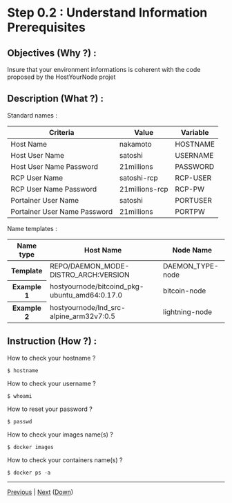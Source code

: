 Step 0.2 : Understand Information Prerequisites
==

Objectives (Why ?) :
-
Insure that your environment informations is coherent with the code proposed by the HostYourNode projet

Description (What ?) :
-
Standard names :
<table>
    <thead>
        <tr>
            <th>Criteria</th>
            <th>Value</th>
            <th>Variable</th>
        </tr>
    </thead>
    <tbody>
        <tr>
            <td>Host Name</td>
            <td>nakamoto</td>
            <td>HOSTNAME</td>
        </tr>
        <tr>
            <td>Host User Name</td>
            <td>satoshi</td>
            <td>USERNAME</td
        </tr>
        <tr>
            <td>Host User Name Password</td>      
            <td>21millions</td>
            <td>PASSWORD</td>
        </tr>
        <tr>
            <td>RCP User Name</td>
            <td>satoshi-rcp</td>
            <td>RCP-USER</td
        </tr>
        <tr>
            <td>RCP User Name Password</td>      
            <td>21millions-rcp</td>
            <td>RCP-PW</td>
        </tr>
         <tr>
            <td>Portainer User Name</td>
            <td>satoshi</td>
            <td>PORTUSER</td
        </tr>
        <tr>
            <td>Portainer User Name Password</td>      
            <td>21millions</td>
            <td>PORTPW</td>
        </tr>     
    </tbody>
</table>

Name templates :
<table>
    <thead>
        <tr>
            <th>Name type</th>
            <th>Host Name</th>
            <th>Node Name</th>
        </tr>
    </thead>
    <tbody>
        <tr>
            <th>Template</th>
            <td>REPO/DAEMON_MODE-DISTRO_ARCH:VERSION</td>
            <td>DAEMON_TYPE-node</td>
        </tr>
        <tr>
            <th>Example 1</th>
            <td>hostyournode/bitcoind_pkg-ubuntu_amd64:0.17.0</td>
            <td>bitcoin-node</td>
        </tr>
        <tr>
            <th>Example 2</th>
            <td>hostyournode/lnd_src-alpine_arm32v7:0.5</td>
            <td>lightning-node</td>
        </tr>
        <tr> 
    </tbody>
</table>

Instruction (How ?) :
-
How to check your hostname ?
<pre><code>$ hostname</code></pre>

How to check your username ?
<pre><code>$ whoami</code></pre>

How to reset your password ?
<pre><code>$ passwd</code></pre>

How to check your images name(s) ?
<pre><code>$ docker images</code></pre>

How to check your containers name(s) ?
<pre><code>$ docker ps -a</code></pre>

---
<A href="https://github.com/babonet13/HostYourNode/tree/master/HowTo/0_UnderstandPrerequisites/1_SoftPrerequisites.md">Previous<A/> | <A href="https://github.com/babonet13/HostYourNode/blob/master/HowTo/0_UnderstandPrerequisites/readme.md">Next<A/> (<A href="https://github.com/babonet13/HostYourNode/blob/master/HowTo/0_UnderstandPrerequisites/readme.md">Down</A>)
